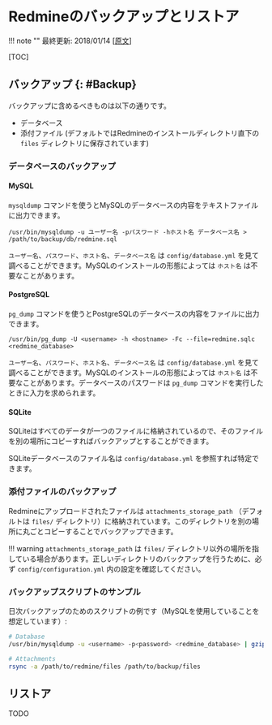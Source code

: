 Redmineのバックアップとリストア
===============================

!!! note ""
    最終更新: 2018/01/14 [[原文](http://www.redmine.org/projects/redmine/wiki/RedmineBackupRestore/4)]

[TOC]

バックアップ {: #Backup}
------------

バックアップに含めるべきものは以下の通りです。

* データベース
* 添付ファイル (デフォルトではRedmineのインストールディレクトリ直下の `files` ディレクトリに保存されています)

### データベースのバックアップ

#### MySQL

`mysqldump` コマンドを使うとMySQLのデータベースの内容をテキストファイルに出力できます。

``` text
/usr/bin/mysqldump -u ユーザー名 -pパスワード -hホスト名 データベース名 > /path/to/backup/db/redmine.sql
```

`ユーザー名`、`パスワード`、`ホスト名`、`データベース名` は `config/database.yml` を見て調べることができます。MySQLのインストールの形態によっては `ホスト名` は不要なことがあります。

#### PostgreSQL

`pg_dump` コマンドを使うとPostgreSQLのデータベースの内容をファイルに出力できます。

``` text
/usr/bin/pg_dump -U <username> -h <hostname> -Fc --file=redmine.sqlc <redmine_database>
```

`ユーザー名`、`パスワード`、`ホスト名`、`データベース名` は `config/database.yml` を見て調べることができます。MySQLのインストールの形態によっては `ホスト名` は不要なことがあります。データベースのパスワードは `pg_dump` コマンドを実行したときに入力を求められます。

#### SQLite

SQLiteはすべてのデータが一つのファイルに格納されているので、そのファイルを別の場所にコピーすればバックアップとすることができます。

SQLiteデータベースのファイル名は `config/database.yml` を参照すれば特定できます。

### 添付ファイルのバックアップ

Redmineにアップロードされたファイルは `attachments_storage_path` （デフォルトは `files/` ディレクトリ）に格納されています。このディレクトリを別の場所に丸ごとコピーすることでバックアップできます。

!!! warning
    `attachments_storage_path` は `files/` ディレクトリ以外の場所を指している場合があります。正しいディレクトリのバックアップを行うために、必ず `config/configuration.yml` 内の設定を確認してください。

### バックアップスクリプトのサンプル

日次バックアップのためのスクリプトの例です（MySQLを使用していることを想定しています）:

``` bash
# Database
/usr/bin/mysqldump -u <username> -p<password> <redmine_database> | gzip > /path/to/backup/db/redmine_`date +%Y-%m-%d`.gz

# Attachments
rsync -a /path/to/redmine/files /path/to/backup/files
```


リストア
--------

TODO
